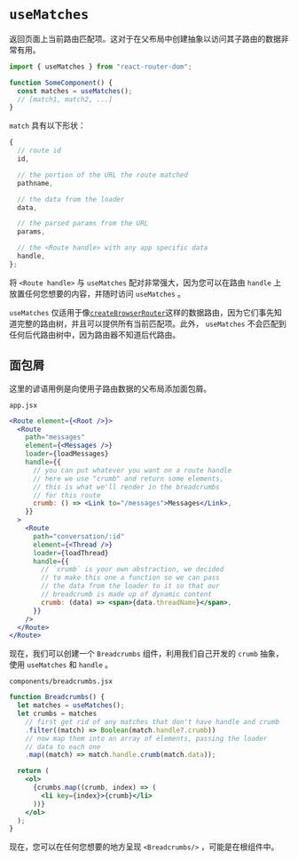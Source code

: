 # `useMatches`

返回页面上当前路由匹配项。这对于在父布局中创建抽象以访问其子路由的数据非常有用。

```jsx
import { useMatches } from "react-router-dom";

function SomeComponent() {
  const matches = useMatches();
  // [match1, match2, ...]
}
```

 `match` 具有以下形状：

```jsx
{
  // route id
  id,

  // the portion of the URL the route matched
  pathname,

  // the data from the loader
  data,

  // the parsed params from the URL
  params,

  // the <Route handle> with any app specific data
  handle,
};
```

将 `<Route handle>` 与 `useMatches` 配对非常强大，因为您可以在路由 `handle` 上放置任何您想要的内容，并随时访问 `useMatches` 。

`useMatches` 仅适用于像[`createBrowserRouter`](https://reactrouter.com/en/main/routers/create-browser-router)这样的数据路由，因为它们事先知道完整的路由树，并且可以提供所有当前匹配项。此外， `useMatches` 不会匹配到任何后代路由树中，因为路由器不知道后代路由。

## 面包屑

这里的谚语用例是向使用子路由数据的父布局添加面包屑。

`app.jsx`

```jsx
<Route element={<Root />}>
  <Route
    path="messages"
    element={<Messages />}
    loader={loadMessages}
    handle={{
      // you can put whatever you want on a route handle
      // here we use "crumb" and return some elements,
      // this is what we'll render in the breadcrumbs
      // for this route
      crumb: () => <Link to="/messages">Messages</Link>,
    }}
  >
    <Route
      path="conversation/:id"
      element={<Thread />}
      loader={loadThread}
      handle={{
        // `crumb` is your own abstraction, we decided
        // to make this one a function so we can pass
        // the data from the loader to it so that our
        // breadcrumb is made up of dynamic content
        crumb: (data) => <span>{data.threadName}</span>,
      }}
    />
  </Route>
</Route>
```

现在，我们可以创建一个 `Breadcrumbs` 组件，利用我们自己开发的 `crumb` 抽象，使用 `useMatches` 和 `handle` 。

`components/breadcrumbs.jsx`

```jsx
function Breadcrumbs() {
  let matches = useMatches();
  let crumbs = matches
    // first get rid of any matches that don't have handle and crumb
    .filter((match) => Boolean(match.handle?.crumb))
    // now map them into an array of elements, passing the loader
    // data to each one
    .map((match) => match.handle.crumb(match.data));

  return (
    <ol>
      {crumbs.map((crumb, index) => (
        <li key={index}>{crumb}</li>
      ))}
    </ol>
  );
}
```

现在，您可以在任何您想要的地方呈现 `<Breadcrumbs/>` ，可能是在根组件中。